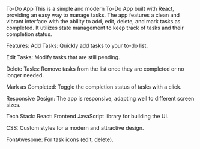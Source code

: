 To-Do App
This is a simple and modern To-Do App built with React, providing an easy way to manage tasks. The app features a clean and vibrant interface with the ability to add, edit, delete, and mark tasks as completed. It utilizes state management to keep track of tasks and their completion status.

Features:
Add Tasks: Quickly add tasks to your to-do list.

Edit Tasks: Modify tasks that are still pending.

Delete Tasks: Remove tasks from the list once they are completed or no longer needed.

Mark as Completed: Toggle the completion status of tasks with a click.

Responsive Design: The app is responsive, adapting well to different screen sizes.

Tech Stack:
React: Frontend JavaScript library for building the UI.

CSS: Custom styles for a modern and attractive design.

FontAwesome: For task icons (edit, delete).
